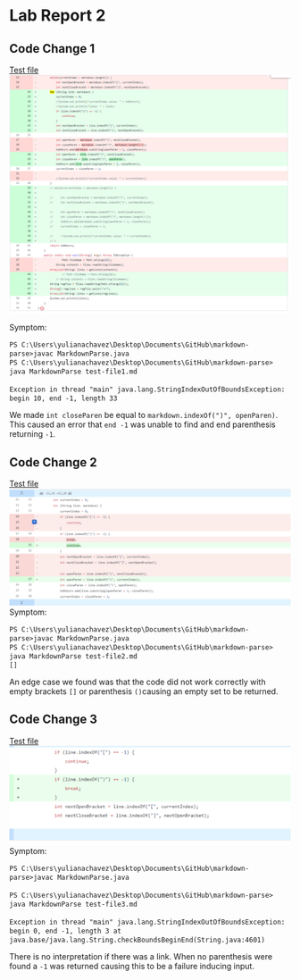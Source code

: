# Lab Report 2
## Code Change 1 
[Test file](https://github.com/ygchavez/markdown-parse/blob/main/test-file1.md)
![Image](codechange1.png)

Symptom: 
```
PS C:\Users\yulianachavez\Desktop\Documents\GitHub\markdown-parse>javac MarkdownParse.java
PS C:\Users\yulianachavez\Desktop\Documents\GitHub\markdown-parse> java MarkdownParse test-file1.md

Exception in thread "main" java.lang.StringIndexOutOfBoundsException: begin 10, end -1, length 33
```
We made `int closeParen` be equal to `markdown.indexOf(")", openParen)`. This caused an error that `end -1` was unable to find and end parenthesis returning `-1`.
## Code Change 2
[Test file](https://github.com/ygchavez/markdown-parse/blob/main/test-file2.md)
![Image](codechange2.png)
Symptom: 
```
PS C:\Users\yulianachavez\Desktop\Documents\GitHub\markdown-parse>javac MarkdownParse.java
PS C:\Users\yulianachavez\Desktop\Documents\GitHub\markdown-parse> java MarkdownParse test-file2.md
[]
```
An edge case we found was that the code did not work correctly with empty brackets `[]` or parenthesis `()`causing an empty set to be returned.
## Code Change 3
[Test file](https://github.com/ygchavez/markdown-parse/blob/main/test-file3.md)
![Image](codechange3.0.png)
Symptom: 
```
PS C:\Users\yulianachavez\Desktop\Documents\GitHub\markdown-parse>javac MarkdownParse.java

PS C:\Users\yulianachavez\Desktop\Documents\GitHub\markdown-parse> java MarkdownParse test-file3.md

Exception in thread "main" java.lang.StringIndexOutOfBoundsException: begin 0, end -1, length 3 at java.base/java.lang.String.checkBoundsBeginEnd(String.java:4601)
```
There is no interpretation if there was a link. When no parenthesis were found a `-1` was returned causing this to be a failure inducing input.  
